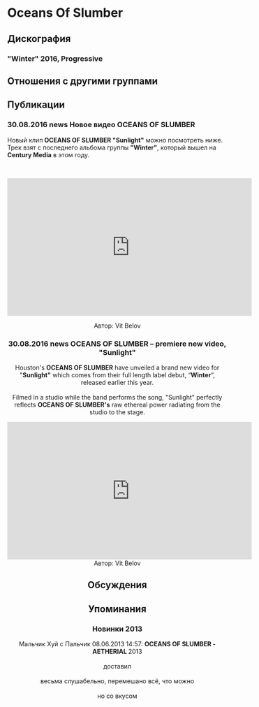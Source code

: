 # Oceans Of Slumber



## Дискография

### "Winter" 2016, Progressive




## Отношения с другими группами


## Публикации

### 30.08.2016 news Новое видео OCEANS OF SLUMBER

<p>Новый клип<strong> OCEANS OF SLUMBER "Sunlight"</strong> можно посмотреть ниже. Трек взят с последнего альбома группы <strong>"Winter"</strong>, который вышел на<strong> Century Media</strong> в этом году.</p><p>&nbsp;<center><iframe width="560" height="315" src="https://www.youtube.com/embed/9P4xEBY82P0" frameborder="0" allowfullscreen></iframe></p>
Автор: Vit Belov

### 30.08.2016 news OCEANS OF SLUMBER – premiere new video, &quot;Sunlight&quot;

Houston's <strong>OCEANS OF SLUMBER</strong> have unveiled a brand new video for "<strong>Sunlight"</strong> which comes from their full length label debut, “<strong>Winter</strong>”, released earlier this year.<br>&nbsp;<br>Filmed in a studio while the band performs the song, "Sunlight" perfectly reflects <strong>OCEANS OF SLUMBER's</strong> raw ethereal power radiating from the studio to the stage.<p><center><iframe width="560" height="315" src="https://www.youtube.com/embed/9P4xEBY82P0" frameborder="0" allowfullscreen></iframe>
Автор: Vit Belov


## Обсуждения


## Упоминания

### Новинки 2013

Мальчик Хуй с Пальчик 08.06.2013 14:57:
<B>OCEANS OF SLUMBER - AETHERIAL </B> 2013<BR><BR>доставил<BR><BR>весьма слушабельно, перемешано всё, что можно<BR><BR>но со вкусом

